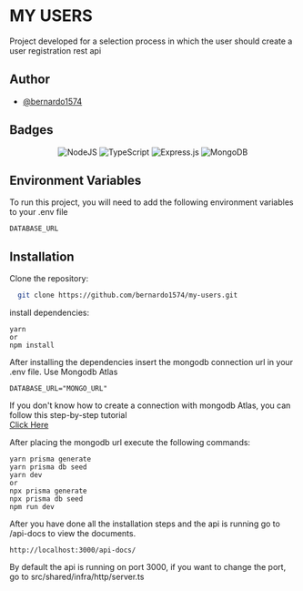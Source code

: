# MY USERS

Project developed for a selection process in which the user should create a user registration rest api

## Author

- [@bernardo1574](https://www.github.com/bernardo1574)

## Badges

<div align="center">

![NodeJS](https://img.shields.io/badge/node.js-6DA55F?style=for-the-badge&logo=node.js&logoColor=white)
![TypeScript](https://img.shields.io/badge/typescript-%23007ACC.svg?style=for-the-badge&logo=typescript&logoColor=white)
![Express.js](https://img.shields.io/badge/express.js-%23404d59.svg?style=for-the-badge&logo=express&logoColor=%2361DAFB)
![MongoDB](https://img.shields.io/badge/MongoDB-%234ea94b.svg?style=for-the-badge&logo=mongodb&logoColor=white)

</div>

## Environment Variables

To run this project, you will need to add the following environment variables to your .env file

`DATABASE_URL`

## Installation

Clone the repository:

```bash
  git clone https://github.com/bernardo1574/my-users.git
```

install dependencies:

```
yarn
or
npm install
```

After installing the dependencies insert the mongodb connection url in your .env file. Use Mongodb Atlas

```
DATABASE_URL="MONGO_URL"
```

If you don't know how to create a connection with mongodb Atlas, you can follow this step-by-step tutorial <br>
<a href="https://abyssinian-geometry-9d3.notion.site/Documentation-for-installing-MongoDB-using-the-mongodb-atlas-5442a2ba7a73447e822c0e37995d7619">Click Here</a>

After placing the mongodb url execute the following commands:

```
yarn prisma generate
yarn prisma db seed
yarn dev
or
npx prisma generate
npx prisma db seed
npm run dev
```

After you have done all the installation steps and the api is running go to /api-docs to view the documents.

```
http://localhost:3000/api-docs/
```

By default the api is running on port 3000, if you want to change the port, go to src/shared/infra/http/server.ts
